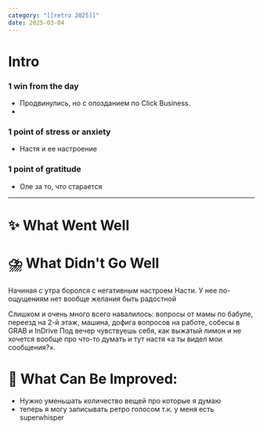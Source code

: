 ```yaml
---
category: "[[retro 2025]]"
date: 2025-03-04
---
```


# Intro
### 1 win from the day
- Продвинулись, но с опозданием по Click Business. 
- 
### 1 point of stress or anxiety
- Настя и ее настроение
### 1 point of gratitude
- Оле за то, что старается
---
# **✨ What Went Well**



#  **⛈️ What Didn't Go Well**

Начиная с утра боролся с негативным настроем Насти. У нее по-ощущениям нет вообще желания быть радостной 

Слишком и очень много всего навалилось: вопросы от мамы по бабуле, переезд на 2-й этаж, машина, дофига вопросов на работе, собесы в GRAB и InDrive 
Под вечер чувствуешь себя, как выжатый лимон и не хочется вообще про что-то думать и тут настя «а ты видел мои сообщения?».


# **💫 What Can Be Improved**:
- Нужно уменьшать количество вещей про которые я думаю 
- теперь я могу записывать ретро голосом т.к. у меня есть superwhisper



